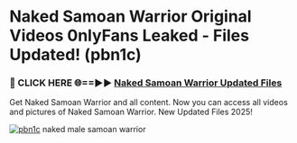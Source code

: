 # Naked Samoan Warrior Original Videos 0nlyFans Leaked - Files Updated! (pbn1c)

<h3>🔴 CLICK HERE 🌐==►► <a href="https://tinyurl.com/up5wt9bj" rel="nofollow">Naked Samoan Warrior Updated Files</a></h3>

Get Naked Samoan Warrior and all content. Now you can access all videos and pictures of Naked Samoan Warrior. New Updated Files 2025!

[![pbn1c](https://i.imgur.com/ABiUzMV.gif)](https://tinyurl.com/up5wt9bj)
naked male samoan warrior